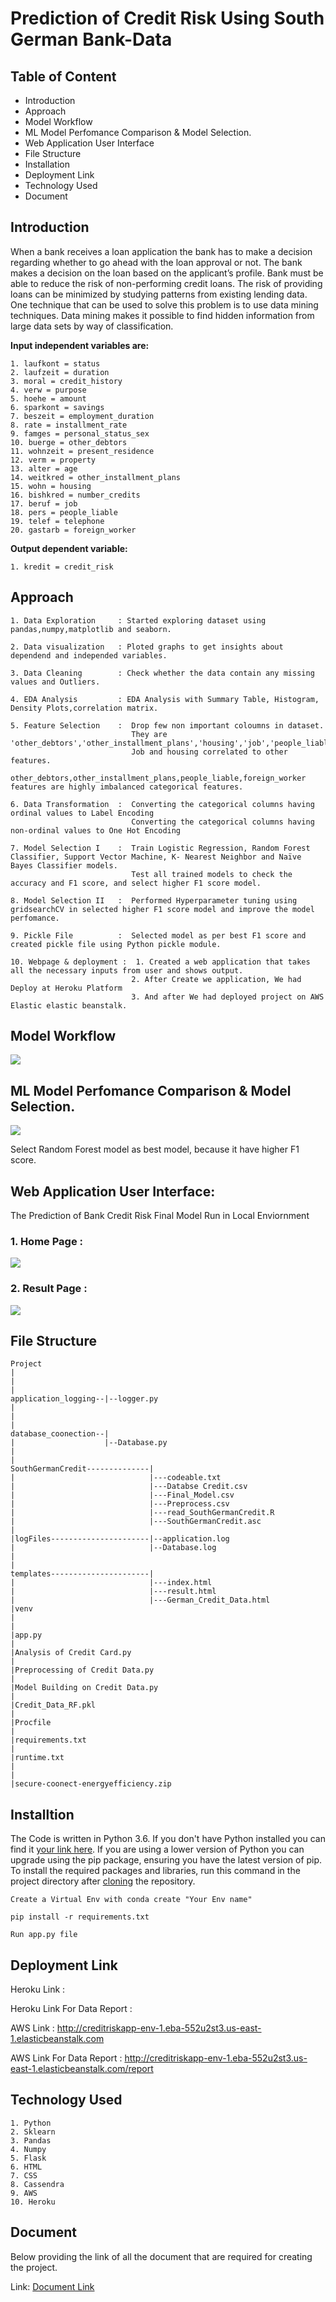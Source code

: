 # Prediction of Credit Risk Using South German Bank-Data

## Table of Content
- Introduction
- Approach
- Model Workflow
- ML Model Perfomance Comparison & Model Selection.
- Web Application User Interface
- File Structure
- Installation
- Deployment Link
- Technology Used
- Document

## Introduction

When a bank receives a loan application the bank has to make a decision regarding whether to go ahead with the loan approval or not. 
The bank makes a decision on the loan based on the applicant’s profile. Bank must be able to reduce the risk of non-performing credit loans. 
The risk of providing loans can be minimized by studying patterns from existing lending data. One technique that can be used to solve this 
problem is to use data mining techniques. Data mining makes it possible to find hidden information from large data sets by way of classification.
  
**Input independent variables are:**
~~~
1. laufkont = status
2. laufzeit = duration
3. moral = credit_history
4. verw = purpose
5. hoehe = amount
6. sparkont = savings
7. beszeit = employment_duration
8. rate = installment_rate
9. famges = personal_status_sex
10. buerge = other_debtors
11. wohnzeit = present_residence
12. verm = property
13. alter = age
14. weitkred = other_installment_plans
15. wohn = housing
16. bishkred = number_credits
17. beruf = job
18. pers = people_liable
19. telef = telephone
20. gastarb = foreign_worker
~~~

**Output dependent variable:**

`1. kredit = credit_risk`

## Approach
~~~
1. Data Exploration     : Started exploring dataset using pandas,numpy,matplotlib and seaborn. 

2. Data visualization   : Ploted graphs to get insights about dependend and independed variables. 

3. Data Cleaning        : Check whether the data contain any missing values and Outliers.

4. EDA Analysis         : EDA Analysis with Summary Table, Histogram, Density Plots,correlation matrix.

5. Feature Selection    :  Drop few non important coloumns in dataset.
                           They are 'other_debtors','other_installment_plans','housing','job','people_liable','foreign_worker'.
                           Job and housing correlated to other features.
                           other_debtors,other_installment_plans,people_liable,foreign_worker features are highly imbalanced categorical features.

6. Data Transformation  :  Converting the categorical columns having ordinal values to Label Encoding
                           Converting the categorical columns having non-ordinal values to One Hot Encoding

7. Model Selection I    :  Train Logistic Regression, Random Forest Classifier, Support Vector Machine, K- Nearest Neighbor and Naïve Bayes Classifier models.
                           Test all trained models to check the accuracy and F1 score, and select higher F1 score model.
                       
8. Model Selection II   :  Performed Hyperparameter tuning using gridsearchCV in selected higher F1 score model and improve the model perfomance.

9. Pickle File          :  Selected model as per best F1 score and created pickle file using Python pickle module.

10. Webpage & deployment :  1. Created a web application that takes all the necessary inputs from user and shows output.
                           2. After Create we application, We had Deploy at Heroku Platform
                           3. And after We had deployed project on AWS Elastic elastic beanstalk.
~~~

## Model Workflow

![](Resources/model.png)

## ML Model Perfomance Comparison & Model Selection.

![](Resources/comp.png)

Select Random Forest model as best model, because it have higher F1 score.

## Web Application User Interface:

The Prediction of Bank Credit Risk Final Model Run in Local Enviornment

### 1. Home Page :

![](Resources/bank1.png)

### 2. Result Page :

![](Resources/bank2.png)


## File Structure
~~~
Project
|
|
|
application_logging--|--logger.py
|
|
|
database_coonection--|
|                    |--Database.py
|                            
|
SouthGermanCredit--------------|
|                              |---codeable.txt
|                              |---Databse Credit.csv
|                              |---Final_Model.csv
|                              |---Preprocess.csv
|                              |---read_SouthGermanCredit.R
|                              |---SouthGermanCredit.asc
|
|logFiles----------------------|--application.log
|                              |--Database.log
|
|
templates----------------------|  
|                              |---index.html
|                              |---result.html
|                              |---German_Credit_Data.html
|venv
|
|
|app.py
|
|Analysis of Credit Card.py
|
|Preprocessing of Credit Data.py
|
|Model Building on Credit Data.py
|
|Credit_Data_RF.pkl
|
|Procfile
|
|requirements.txt
|
|runtime.txt
|
|
|secure-coonect-energyefficiency.zip
~~~

## Installtion
The Code is written in Python 3.6. If you don't have Python installed you can find it [your link here](https://www.python.org/downloads/). If you are using a lower version of Python you can upgrade using the pip package, ensuring you have the latest version of pip. To install the required packages and libraries, run this command in the project directory after [cloning](https://docs.github.com/en/github/creating-cloning-and-archiving-repositories/cloning-a-repository) the repository.

~~~
Create a Virtual Env with conda create "Your Env name"
~~~
~~~
pip install -r requirements.txt
~~~
~~~
Run app.py file
~~~
## Deployment Link

Heroku Link :

Heroku Link For Data Report : 

AWS Link : http://creditriskapp-env-1.eba-552u2st3.us-east-1.elasticbeanstalk.com

AWS Link For Data Report : http://creditriskapp-env-1.eba-552u2st3.us-east-1.elasticbeanstalk.com/report

## Technology Used
~~~
1. Python
2. Sklearn
3. Pandas
4. Numpy
5. Flask
6. HTML
7. CSS
8. Cassendra
9. AWS
10. Heroku
~~~

## Document
Below providing the link of all the document that are required for creating the project.

Link: [Document Link]()

